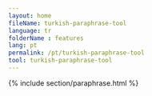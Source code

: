 ```yaml
---
layout: home
fileName: turkish-paraphrase-tool
language: tr
folderName : features
lang: pt
permalink: /pt/turkish-paraphrase-tool
tool: turkish-paraphrase-tool
---
```

{% include section/paraphrase.html %}